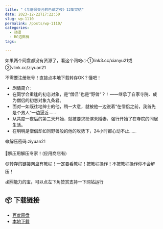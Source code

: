 ```yaml
---
title: "《与僧侣交合的色欲之夜》12集完结"
date: 2023-12-22T17:22:50
slug: wp-1110
permalink: /posts/wp-1110/
categories:
  - 动漫
  - BG泡面档
tags:

---
```


如果两个网盘都没有资源了，看这个网站👉①link3.cc/xianyu21或②vlink.cc/ziyuan21

不需要注册账号！直接点本地下载转存OK？懂吧！

*   剧情简介:
*   在同学会重逢的初恋对象，是“僧侣”也是“野兽”？！——继承了自家寺院、成为僧侣的初恋对象九条君。
*   面对一如既往地绅士的他，稍一大意，就被他一边说着“在僧侣之前，我首先是个男人”一边逼近……
*   从共度一夜后的第二天开始，就被要求扮演未婚妻，强行开始了在寺院的同居生活。
*   在明明是僧侣却如同野兽般的他的攻势下，24小时都心动不止……

🟢解压密码:ziyuan21

🔵解压用解压专家！(应用商店有)

🟡转存的链接网盘有教程！一定要看教程！按教程操作！不按教程操作你不会解压！

💰🈶能力的宝，可以点左下角赞赏支持一下网站运行

## 📦 下载链接
- [百度网盘](https://blziyuan21.com/pay-download/1110?key=903b2039f7&down_id=0)
- [本地下载](https://blziyuan21.com/pay-download/1110?key=903b2039f7&down_id=1)

